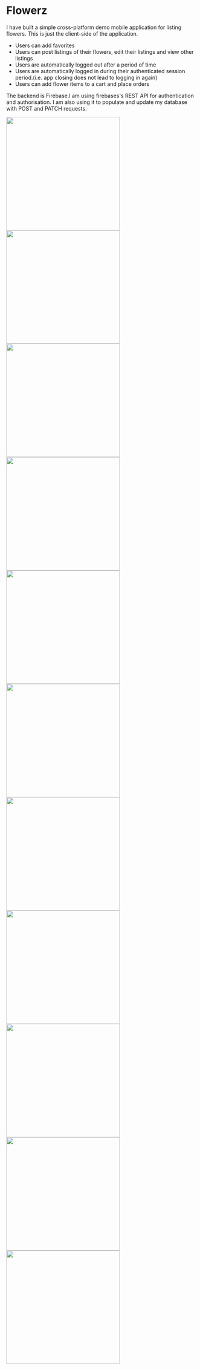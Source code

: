 # Flowerz

I have built a simple cross-platform demo mobile application for listing flowers. This is just the client-side of the application. 

* Users can add favorites
* Users can post listings of their flowers, edit their listings and view other listings
* Users are automatically logged out after a period of time
* Users are automatically logged in during their authenticated session period.(i.e. app closing does not lead to logging in again)
* Users can add flower items to a cart and place orders

The backend is Firebase.I am using firebases's REST API for authentication and authorisation.
I am also using it to populate and update my database with POST and PATCH requests.



<p float="left">
<img src="screenshots/Screenshot_1601381258.png" width="300">
<img src="screenshots/Screenshot_1601381266.png" width="300">
<img src="screenshots/Screenshot_1601382324.png" width="300">
<img src="screenshots/Screenshot_1601387984.png" width="300">
<img src="screenshots/Screenshot_1601382341.png" width="300">
<img src="screenshots/Screenshot_1601382350.png" width="300">
<img src="screenshots/Screenshot_1601382374.png" width="300">
<img src="screenshots/Screenshot_1601382381.png" width="300">  
<img src="screenshots/Screenshot_1601382684.png" width="300">  
<img src="screenshots/Screenshot_1601382764.png" width="300">  
<img src="screenshots/Screenshot_1601382856.png" width="300">
 
</p>








